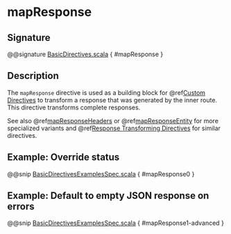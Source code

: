 # mapResponse

## Signature

@@signature [BasicDirectives.scala](../../../../../../../../../akka-http/src/main/scala/akka/http/scaladsl/server/directives/BasicDirectives.scala) { #mapResponse }

## Description

The `mapResponse` directive is used as a building block for @ref[Custom Directives](../custom-directives.md) to transform a response that
was generated by the inner route. This directive transforms complete responses.

See also @ref[mapResponseHeaders](mapResponseHeaders.md) or @ref[mapResponseEntity](mapResponseEntity.md) for more specialized variants and
@ref[Response Transforming Directives](index.md#response-transforming-directives) for similar directives.

## Example: Override status

@@snip [BasicDirectivesExamplesSpec.scala]($test$/scala/docs/http/scaladsl/server/directives/BasicDirectivesExamplesSpec.scala) { #mapResponse0 }

## Example: Default to empty JSON response on errors

@@snip [BasicDirectivesExamplesSpec.scala]($test$/scala/docs/http/scaladsl/server/directives/BasicDirectivesExamplesSpec.scala) { #mapResponse1-advanced }
